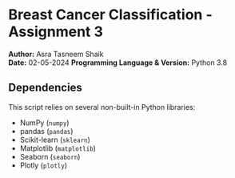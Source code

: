 # Breast Cancer Classification - Assignment 3

**Author:** Asra Tasneem Shaik  
**Date:** 02-05-2024
**Programming Language & Version:** Python 3.8  

## Dependencies
This script relies on several non-built-in Python libraries:
- NumPy (`numpy`)
- pandas (`pandas`)
- Scikit-learn (`sklearn`)
- Matplotlib (`matplotlib`)
- Seaborn (`seaborn`)
- Plotly (`plotly`)
